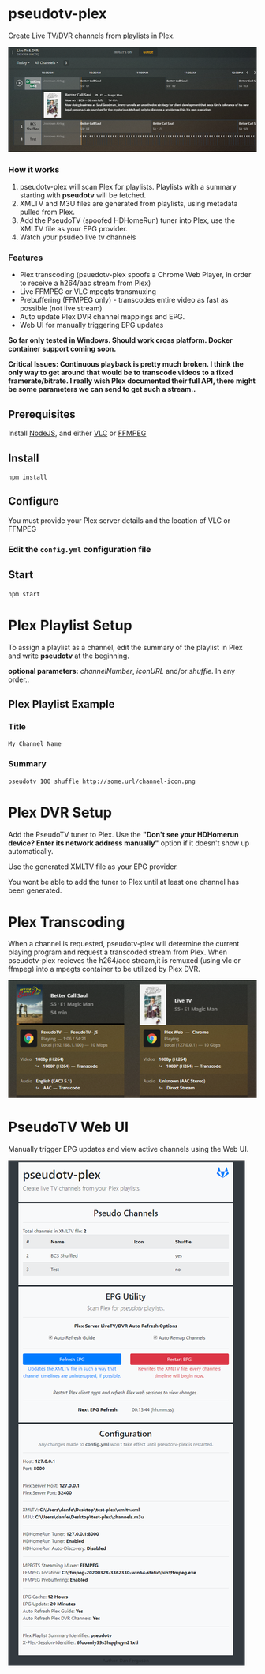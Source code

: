 # pseudotv-plex

Create Live TV/DVR channels from playlists in Plex.

![DVR Guide](docs/guide.png)

### How it works

1. pseudotv-plex will scan Plex for playlists. Playlists with a summary starting with **pseudotv** will be fetched.
2. XMLTV and M3U files are generated from playlists, using metadata pulled from Plex.
3. Add the PseudoTV (spoofed HDHomeRun) tuner into Plex, use the XMLTV file as your EPG provider.
4. Watch your psudeo live tv channels

### Features

- Plex transcoding (psuedotv-plex spoofs a Chrome Web Player, in order to receive a h264/aac stream from Plex)
- Live FFMPEG or VLC mpegts transmuxing
- Prebuffering (FFMPEG only) - transcodes entire video as fast as possible (not live stream)
- Auto update Plex DVR channel mappings and EPG.
- Web UI for manually triggering EPG updates

**So far only tested in Windows. Should work cross platform. Docker container support coming soon.**

**Critical Issues: Continuous playback is pretty much broken. I think the only way to get around that would be to transcode videos to a fixed framerate/bitrate. I really wish Plex documented their full API, there might be some parameters we can send to get such a stream..**

## Prerequisites

Install [NodeJS](https://nodejs.org/), and either [VLC](https://www.videolan.org/vlc/) or [FFMPEG](https://www.ffmpeg.org/)

## Install
```
npm install
```

## Configure

You must provide your Plex server details and the location of VLC or FFMPEG

### Edit the **`config.yml`** configuration file

## Start
```
npm start
```

# Plex Playlist Setup

To assign a playlist as a channel, edit the summary of the playlist in Plex and write **pseudotv** at the beginning.

**optional parameters:** *channelNumber*, *iconURL* and/or *shuffle*. In any order..

## Plex Playlist Example
### Title
```
My Channel Name
```
### Summary
```
pseudotv 100 shuffle http://some.url/channel-icon.png
```

# Plex DVR Setup

Add the PseudoTV tuner to Plex. Use the **"Don't see your HDHomerun device? Enter its network address manually"** option if it doesn't show up automatically.

Use the generated XMLTV file as your EPG provider.

You wont be able to add the tuner to Plex until at least one channel has been generated.

# Plex Transcoding
When a channel is requested, pseudotv-plex will determine the current playing program and request a transcoded stream from Plex. When pseudotv-plex recieves the h264/acc stream,it is remuxed (using vlc or ffmpeg) into a mpegts container to be utilized by Plex DVR.

![DVR Guide](docs/transcode.png)

# PseudoTV Web UI

Manually trigger EPG updates and view active channels using the Web UI.

![DVR Guide](docs/pseudotv.png)